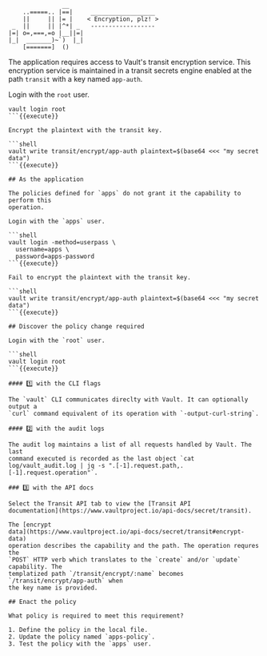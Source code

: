 ```
               __
    ..=====.. |==|     __________________
    ||     || |= |    < Encryption, plz! >
 _  ||     || |^*| _   ------------------
|=| o=,===,=o |__||=|
|_|  _______)~`)  |_|
    [=======]  ()
```

The application requires access to Vault's transit encryption service. This
encryption service is maintained in a transit secrets engine enabled at the path
`transit` with a key named `app-auth`.

Login with the `root` user.

```shell
vault login root
```{{execute}}

Encrypt the plaintext with the transit key.

```shell
vault write transit/encrypt/app-auth plaintext=$(base64 <<< "my secret data")
```{{execute}}

## As the application

The policies defined for `apps` do not grant it the capability to perform this
operation.

Login with the `apps` user.

```shell
vault login -method=userpass \
  username=apps \
  password=apps-password
```{{execute}}

Fail to encrypt the plaintext with the transit key.

```shell
vault write transit/encrypt/app-auth plaintext=$(base64 <<< "my secret data")
```{{execute}}

## Discover the policy change required

Login with the `root` user.

```shell
vault login root
```{{execute}}

#### 1️⃣ with the CLI flags

The `vault` CLI communicates direclty with Vault. It can optionally output a
`curl` command equivalent of its operation with `-output-curl-string`.

#### 2️⃣ with the audit logs

The audit log maintains a list of all requests handled by Vault. The last
command executed is recorded as the last object `cat log/vault_audit.log | jq -s ".[-1].request.path,.[-1].request.operation"`.

### 3️⃣ with the API docs

Select the Transit API tab to view the [Transit API
documentation](https://www.vaultproject.io/api-docs/secret/transit).

The [encrypt
data](https://www.vaultproject.io/api-docs/secret/transit#encrypt-data)
operation describes the capability and the path. The operation requres the
`POST` HTTP verb which translates to the `create` and/or `update` capability. The
templatized path `/transit/encrypt/:name` becomes `/transit/encrypt/app-auth` when
the key name is provided.

## Enact the policy

What policy is required to meet this requirement?

1. Define the policy in the local file.
2. Update the policy named `apps-policy`.
3. Test the policy with the `apps` user.
